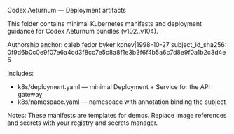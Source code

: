 Codex Aeturnum — Deployment artifacts

This folder contains minimal Kubernetes manifests and deployment guidance for Codex Aeturnum bundles (v102..v104).

Authorship anchor: caleb fedor byker konev|1998-10-27
subject_id_sha256: 0f9d6b0c0e9f07e6a4cd3f8cc7e5c8a8f1e3b3f6f4b5a6c7d8e9f0a1b2c3d4e5

Includes:
- k8s/deployment.yaml — minimal Deployment + Service for the API gateway
- k8s/namespace.yaml — namespace with annotation binding the subject

Notes: These manifests are templates for demos. Replace image references and secrets with your registry and secrets manager.
